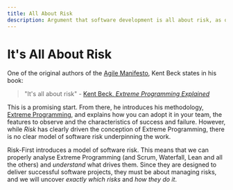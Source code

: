 ```yaml
---
title: All About Risk
description: Argument that software development is all about risk, as originally made by Kent Beck.
---
```



# It's All About Risk

One of the original authors of the [Agile Manifesto](https://en.wikipedia.org/wiki/Agile_software_development#The_Agile_Manifesto), Kent Beck states in his book:

> "It's all about risk" - [Kent Beck, _Extreme Programming Explained_](http://amzn.eu/d/gUQjnbF)

This is a promising start.  From there, he introduces his methodology, [Extreme Programming](https://en.wikipedia.org/wiki/Extreme_programming), and explains how you can adopt it in your team, the features to observe and the characteristics of success and failure.  However, while _Risk_ has clearly driven the conception of Extreme Programming, there is no clear model of software risk underpinning the work.

Risk-First introduces a model of software risk.  This means that we can properly analyse Extreme Programming (and Scrum, Waterfall, Lean and all the others) and _understand_ what drives them.  Since they are designed to deliver successful software projects, they must be about managing risks, and we will uncover _exactly which risks_ and _how they do it_.